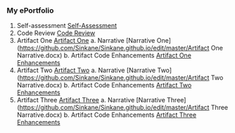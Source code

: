 
### My ePortfolio

1. Self-assessment [Self-Assessment](https://github.com/Sinkane/Sinkane.github.io/edit/master/Self_Assessment.docx)
2. Code Review [Code Review](https://github.com/Sinkane/Sinkane.github.io/edit/master/CodeReview.mp4)
3. Artifact One [Artifact One](https://github.com/Sinkane/Sinkane.github.io/edit/master/Catering.zip)
   a. Narrative [Narrative One](https://github.com/Sinkane/Sinkane.github.io/edit/master/Artifact One Narrative.docx)
   b. Artifact Code Enhancements [Artifact One Enhancements](https://github.com/Sinkane/Sinkane.github.io/edit/master/artifactOne)
4. Artifact Two [Artifact Two](https://github.com/Sinkane/Sinkane.github.io/edit/master/Sections.zip)
   a. Narrative [Narrative Two](https://github.com/Sinkane/Sinkane.github.io/edit/master/Artifact Two Narrative.docx)
   b. Artifact Code Enhancements [Artifact Two Enhancements](https://github.com/Sinkane/Sinkane.github.io/edit/master/artifactTwo)
5. Artifact Three [Artifact Three](https://github.com/Sinkane/Sinkane.github.io/edit/master/QtrInventory.zip)
   a. Narrative [Narrative Three](https://github.com/Sinkane/Sinkane.github.io/edit/master/Artifact Three Narrative.docx)
   b. Artifact Code Enhancements [Artifact Three Enhancements](https://github.com/Sinkane/Sinkane.github.io/edit/master/artifactThree)



